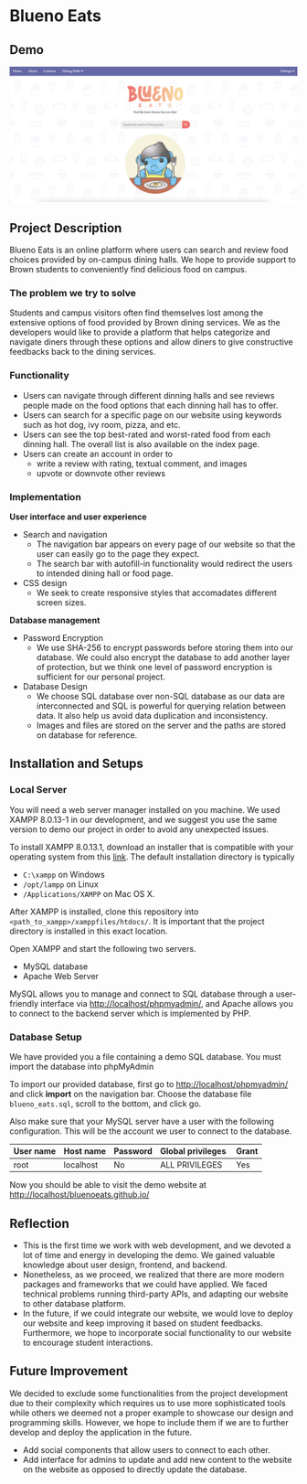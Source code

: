 # Blueno Eats

## Demo
[![Checkout out demo!](https://github.com/BluenoEats/blueno-eats/blob/master/img/cover.png)](https://www.youtube.com/embed/CSRKgqFPG0k)

## Project Description

Blueno Eats is an online platform where users can search and review food choices provided by on-campus dining halls. We hope to provide support to Brown students to conveniently find delicious food on campus.

### The problem we try to solve

Students and campus visitors often find themselves lost among the extensive options of food provided by Brown dining services. We as the developers would like to provide a platform that helps categorize and navigate diners through these options and allow diners to give constructive feedbacks back to the dining services.

### Functionality

- Users can navigate through different dinning halls and see reviews people made on the food options that each dinning hall has to offer.
- Users can search for a specific page on our website using keywords such as hot dog, ivy room, pizza, and etc.
- Users can see the top best-rated and worst-rated food from each dinning hall. The overall list is also available on the index page.
- Users can create an account in order to
    - write a review with rating, textual comment, and images
    - upvote or downvote other reviews

### Implementation

**User interface and user experience**

- Search and navigation
    - The navigation bar appears on every page of our website so that the user can easily go to the page they expect. 
    - The search bar with autofill-in functionality would redirect the users to intended dining hall or food page. 
- CSS design
    - We seek to create responsive styles that accomadates different screen sizes. 

**Database management**

- Password Encryption
    - We use SHA-256 to encrypt passwords before storing them into our database. We could also encrypt the database to add another layer of protection, but we think one level of password encryption is sufficient for our personal project.
- Database Design
    - We choose SQL database over non-SQL database as our data are interconnected and SQL is powerful for querying relation between data. It also help us avoid data duplication and inconsistency.
    - Images and files are stored on the server and the paths are stored on database for reference.

## Installation and Setups

### Local Server

You will need a web server manager installed on you machine. We used XAMPP 8.0.13-1 in our development, and we suggest you use the same version to demo our project in order to avoid any unexpected issues.

To install XAMPP 8.0.13.1, download an installer that is compatible with your operating system from this [link](https://www.apachefriends.org/download.html). The default installation directory is typically

- `C:\xampp` on Windows
- `/opt/lampp` on Linux
- `/Applications/XAMPP` on Mac OS X.

After XAMPP is installed, clone this repository into `<path_to_xampp>/xamppfiles/htdocs/`. It is important that the project directory is installed in this exact location.

Open XAMPP and start the following two servers.

- MySQL database
- Apache Web Server

MySQL allows you to manage and connect to SQL database through a user-friendly interface via [http://localhost/phpmyadmin/](http://localhost/phpmyadmin/), and Apache allows you to connect to the backend server which is implemented by PHP.

### Database Setup

We have provided you a file containing a demo SQL database. You must import the database into phpMyAdmin

To import our provided database, first go to [http://localhost/phpmyadmin/](http://localhost/phpmyadmin/) and click **import** on the navigation bar. Choose the database file `blueno_eats.sql`, scroll to the bottom, and click go.

Also make sure that your MySQL server have a user with the following configuration. This will be the account we user to connect to the database.

| User name | Host name | Password | Global privileges  | Grant |
| --- | --- | --- | --- | --- |
| root | localhost | No | ALL PRIVILEGES | Yes |

Now you should be able to visit the demo website at [http://localhost/bluenoeats.github.io/](http://localhost/bluenoeats.github.io/)

## Reflection

- This is the first time we work with web development, and we devoted a lot of time and energy in developing the demo. We gained valuable knowledge about user design, frontend, and backend.
- Nonetheless, as we proceed, we realized that there are more modern packages and frameworks that we could have applied. We faced technical problems running third-party APIs, and adapting our website to other database platform.
- In the future, if we could integrate our website, we would love to deploy our website and keep improving it based on student feedbacks. Furthermore, we hope to incorporate social functionality to our website to encourage student interactions.

## Future Improvement

We decided to exclude some functionalities from the project development due to their complexity which requires us to use more sophisticated tools while others we deemed not a proper example to showcase our design and programming skills. However, we hope to include them if we are to further develop and deploy the application in the future.

- Add social components that allow users to connect to each other.
- Add interface for admins to update and add new content to the website on the website as opposed to directly update the database.
